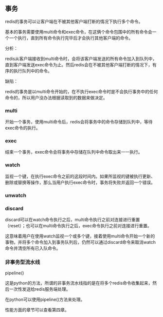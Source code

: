 ## 事务

redis的事务可以让客户端在不被其他客户端打断的情况下执行多个命令。

基本的事务需要使用multi命令和exec命令，在这俩个命令包围中的所有命令会一个一个执行，直到所有命令执行完毕后才会执行其他客户端的命令。



分析：

redis从客户端接收到multi命令时，会将该客户端发送的所有命令加入到队列中，直到客户端发送exec命令为止。然后redis会在不被其他客户端打断的情况下，有序的执行队列中的命令。



缺陷：

redis的事务是以multi命令开始的，在不执行exec命令时是不会执行事务中的任何命令的，所以用户没办法根据读取到的数据来做决定。



### multi

开始一个事务，使用multi命令后，redis会将事务中的命令存储到队列中，等待exec命令的执行。



### exec

结束一个事务，exec命令会将事务中存储在队列中命令取出来一一执行。



### watch

监视一个键，在执行exec命令之前的这段时间内。如果所监视的键被执行更新、删除或替换等操作，那么当用户执行exec命令时，事务将失败并返回一个错误。



### unwatch



### discard

discard可以在watch命令执行之后，multi命令执行之前对连接进行重置（reset）；也可以在multi命令执行之后，exec命令执行之前对连接进行重置。

这意味着用户在使用watch监视一个或多个键，接着使用multi命令开始一个新的事物，并将多个命令加入到事务队列后，仍然可以通过discard命令来取消watch命令并清空所有已入队命令。



### 非事务型流水线

pipeline()

这是python的方法，所谓的非事务流水线指的是在将多个redis命令收集起来，然后一次性发送给redis服务端处理。

在python可以使用pipeline()方法来处理。

性能方面的章节可以查看第四章。